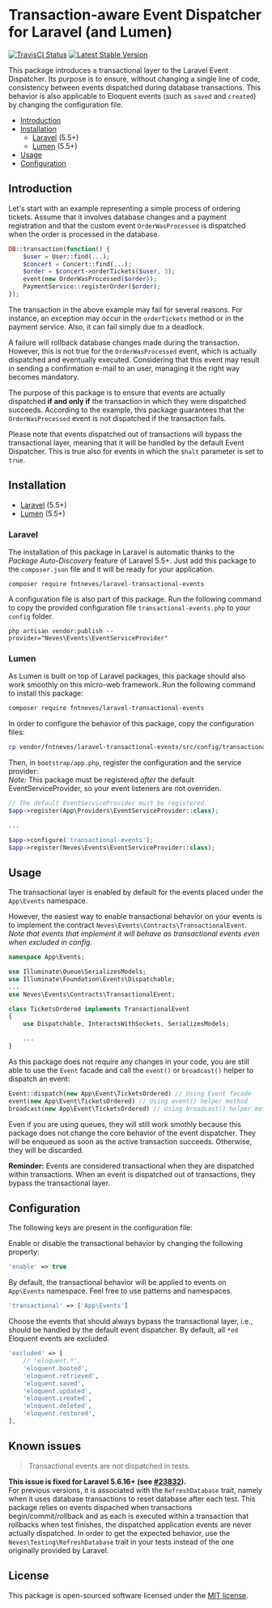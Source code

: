 # Transaction-aware Event Dispatcher for Laravel (and Lumen)

<a href="https://travis-ci.org/fntneves/laravel-transactional-events"><img src="https://travis-ci.org/fntneves/laravel-transactional-events.svg?branch=master" alt="TravisCI Status"></a>
<a href="https://packagist.org/packages/fntneves/laravel-transactional-events"><img src="https://poser.pugx.org/fntneves/laravel-transactional-events/v/stable" alt="Latest Stable Version"></a>

This package introduces a transactional layer to the Laravel Event Dispatcher. Its purpose is to ensure, without changing a single line of code, consistency between events dispatched during database transactions. This behavior is also applicable to Eloquent events (such as `saved` and `created`) by changing the configuration file.

* [Introduction](#introduction)
* [Installation](#installation)
    * [Laravel](#laravel) (5.5+)
    * [Lumen](#lumen) (5.5+)
* [Usage](#usage)
* [Configuration](#configuration)

## Introduction

Let's start with an example representing a simple process of ordering tickets. Assume that it involves database changes and a payment registration and that the custom event `OrderWasProcessed` is dispatched when the order is processed in the database.

```php
DB::transaction(function() {
    $user = User::find(...);
    $concert = Concert::find(...);
    $order = $concert->orderTickets($user, 3);
    event(new OrderWasProcessed($order));
    PaymentService::registerOrder($order);
});
```

The transaction in the above example may fail for several reasons. For instance, an exception may occur in the `orderTickets` method or in the payment service. Also, it can fail simply due to a deadlock.

A failure will rollback database changes made during the transaction. However, this is not true for the `OrderWasProcessed` event, which is actually dispatched and eventually executed. Considering that this event may result in sending a confirmation e-mail to an user, managing it the right way becomes mandatory.

The purpose of this package is to ensure that events are actually dispatched **if and only if** the transaction in which they were dispatched succeeds. According to the example, this package guarantees that the `OrderWasProcessed` event is not dispatched if the transaction fails.

Please note that events dispatched out of transactions will bypass the transactional layer, meaning that it will be handled by the default Event Dispatcher. This is true also for events in which the `$halt` parameter is set to `true`.

## Installation

* [Laravel](#laravel) (5.5+)
* [Lumen](#lumen) (5.5+)

### Laravel
The installation of this package in Laravel is automatic thanks to the _Package Auto-Discovery_ feature of Laravel 5.5+.
Just add this package to the `composer.json` file and it will be ready for your application.

```
composer require fntneves/laravel-transactional-events
```

A configuration file is also part of this package. Run the following command to copy the provided configuration file `transactional-events.php` to your `config` folder.

```
php artisan vendor:publish --provider="Neves\Events\EventServiceProvider"
```

### Lumen

As Lumen is built on top of Laravel packages, this package should also work smoothly on this micro-web framework.
Run the following command to install this package:

``` bash
composer require fntneves/laravel-transactional-events
```

In order to configure the behavior of this package, copy the configuration files:

```bash
cp vendor/fntneves/laravel-transactional-events/src/config/transactional-events.php config/transactional-events.php
```

Then, in `bootstrap/app.php`, register the configuration and the service provider:<br/>
*Note:* This package must be registered _after_ the default EventServiceProvider, so your event listeners are not overriden. 

```php
// The default EventServiceProvider must be registered.
$app->register(App\Providers\EventServiceProvider::class);

...

$app->configure('transactional-events');
$app->register(Neves\Events\EventServiceProvider::class);
```

## Usage

The transactional layer is enabled by default for the events placed under the `App\Events` namespace.

However, the easiest way to enable transactional behavior on your events is to implement the contract `Neves\Events\Contracts\TransactionalEvent`.<br/>
*Note that events that implement it will behave as transactional events even when excluded in config.*

```php
namespace App\Events;

use Illuminate\Queue\SerializesModels;
use Illuminate\Foundation\Events\Dispatchable;
...
use Neves\Events\Contracts\TransactionalEvent;

class TicketsOrdered implements TransactionalEvent
{
    use Dispatchable, InteractsWithSockets, SerializesModels;

    ...
}
```

As this package does not require any changes in your code, you are still able to use the `Event` facade and call the `event()` or `broadcast()` helper to dispatch an event:

```php
Event::dispatch(new App\Event\TicketsOrdered) // Using Event facade
event(new App\Event\TicketsOrdered) // Using event() helper method
broadcast(new App\Event\TicketsOrdered) // Using broadcast() helper method
```

Even if you are using queues, they will still work smothly because this package does not change the core behavior of the event dispatcher. They will be enqueued as soon as the active transaction succeeds. Otherwise, they will be discarded.

**Reminder:** Events are considered transactional when they are dispatched within transactions. When an event is dispatched out of transactions, they bypass the transactional layer.


## Configuration

The following keys are present in the configuration file:

Enable or disable the transactional behavior by changing the following property:
```php
'enable' => true
```

By default, the transactional behavior will be applied to events on `App\Events` namespace. Feel free to use patterns and namespaces.

```php
'transactional' => ['App\Events']
```

Choose the events that should always bypass the transactional layer, i.e., should be handled by the default event dispatcher. By default, all `*ed` Eloquent events are excluded.

```php
'excluded' => [
    // 'eloquent.*',
    'eloquent.booted',
    'eloquent.retrieved',
    'eloquent.saved',
    'eloquent.updated',
    'eloquent.created',
    'eloquent.deleted',
    'eloquent.restored',
],
```

## Known issues

> Transactional events are not dispatched in tests.

**This issue is fixed for Laravel 5.6.16+ (see [#23832](https://github.com/laravel/framework/pull/23832)).**<br/>
For previous versions, it is associated with the `RefreshDatabase` trait, namely when it uses database transactions to reset database after each test.
This package relies on events dispached when transactions begin/commit/rollback and as each is executed within a transaction that rollbacks when test finishes, the dispatched application events are never actually dispatched. In order to get the expected behavior, use the `Neves\Testing\RefreshDatabase` trait in your tests instead of the one originally provided by Laravel.

## License
This package is open-sourced software licensed under the [MIT license](http://opensource.org/licenses/MIT).

